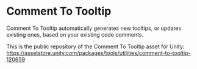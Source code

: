 # Comment To Tooltip
Comment To Tooltip automatically generates new tooltips, or updates existing ones, based on your existing code comments.

This is the public repository of the Comment To Tooltip asset for Unity: https://assetstore.unity.com/packages/tools/utilities/comment-to-tooltip-120659
